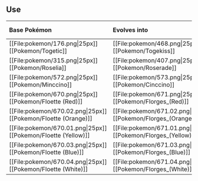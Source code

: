 ## Use
Base Pokémon |Evolves into |Available in
:---|:---|:---
[[File:pokemon/176.png\|25px]] [[Pokemon/Togetic]] | [[File:pokemon/468.png\|25px]] [[Pokemon/Togekiss]] | Sinnoh onward
[[File:pokemon/315.png\|25px]] [[Pokemon/Roselia]] | [[File:pokemon/407.png\|25px]] [[Pokemon/Roserade]] | Sinnoh onward
[[File:pokemon/572.png\|25px]] [[Pokemon/Minccino]] | [[File:pokemon/573.png\|25px]] [[Pokemon/Cinccino]] | Unova onward
[[File:pokemon/670.png\|25px]] [[Pokemon/Floette (Red)]] | [[File:pokemon/671.png\|25px]] [[Pokemon/Florges_(Red)]] | Kalos onward
[[File:pokemon/670.02.png\|25px]] [[Pokemon/Floette (Orange)]] | [[File:pokemon/671.02.png\|25px]] [[Pokemon/Florges_(Orange)]] | Kalos onward
[[File:pokemon/670.01.png\|25px]] [[Pokemon/Floette (Yellow)]] | [[File:pokemon/671.01.png\|25px]] [[Pokemon/Florges_(Yellow)]] | Kalos onward
[[File:pokemon/670.03.png\|25px]] [[Pokemon/Floette (Blue)]] | [[File:pokemon/671.03.png\|25px]] [[Pokemon/Florges_(Blue)]] | Kalos onward
[[File:pokemon/670.04.png\|25px]] [[Pokemon/Floette (White)]] | [[File:pokemon/671.04.png\|25px]] [[Pokemon/Florges_(White)]] | Kalos onward